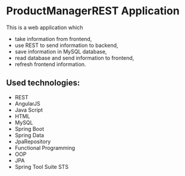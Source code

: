 # **ProductManagerREST Application**

This is a web application which
* take information from frontend,
* use REST to send information to backend,
* save information in MySQL database,
* read database and send information to frontend,
* refresh frontend information.

## Used technologies:
* REST
* AngularJS
* Java Script
* HTML
* MySQL
* Spring Boot
* Spring Data
* JpaRepository
* Functional Programming
* OOP
* JPA
* Spring Tool Suite STS